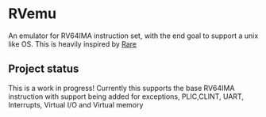 # RVemu
An emulator for RV64IMA instruction set, with the end goal to support a unix like OS. This is heavily inspired by [Rare](https://github.com/siriusdemon/Rare/tree/main)

## Project status
This is a work in progress! Currently this supports the base RV64IMA instruction with support being added for exceptions, PLIC,CLINT, UART, Interrupts, Virtual I/O and Virtual memory
